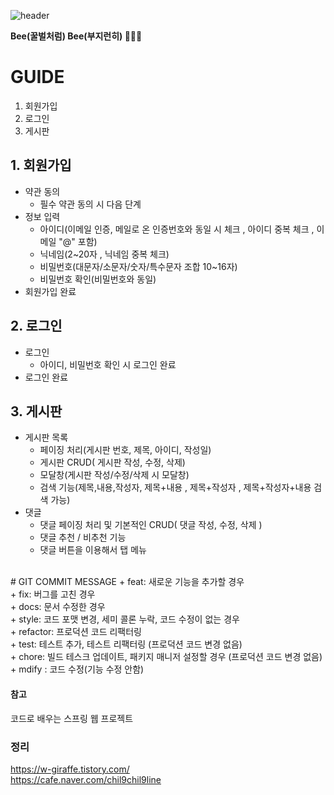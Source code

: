 
![header](https://capsule-render.vercel.app/api?type=Waving&text=🌻BeeBee🌻&animation=fadeIn&fontSize=50&descAlignX=10&color=0:FF985A,100:FFB347)


<b style="text-align=center">Bee(꿀벌처럼) Bee(부지런히) 🌻🐝🌻</b>

# GUIDE
1. 회원가입
2. 로그인
3. 게시판

## 1. 회원가입
+ 약관 동의
  + 필수 약관 동의 시 다음 단계
+ 정보 입력
  + 아이디(이메일 인증, 메일로 온 인증번호와 동일 시 체크 , 아이디 중복 체크 , 이메일 "@" 포함)
  + 닉네임(2~20자 , 닉네임 중복 체크)
  + 비밀번호(대문자/소문자/숫자/특수문자 조합 10~16자)
  + 비밀번호 확인(비밀번호와 동일)
+ 회원가입 완료

## 2. 로그인
+ 로그인
  + 아이디, 비밀번호 확인 시 로그인 완료
+ 로그인 완료

## 3. 게시판
+ 게시판 목록
  + 페이징 처리(게시판 번호, 제목, 아이디, 작성일)
  + 게시판 CRUD( 게시판 작성, 수정, 삭제)
  + 모달창(게시판 작성/수정/삭제 시 모달창)
  + 검색 기능(제목,내용,작성자, 제목+내용 , 제목+작성자 , 제목+작성자+내용 검색 가능)
+ 댓글
  + 댓글 페이징 처리 및 기본적인 CRUD( 댓글 작성, 수정, 삭제 )  
  + 댓글 추천 / 비추천 기능
  + 댓글 버튼을 이용해서 탭 메뉴

<br>
# GIT COMMIT MESSAGE
+ feat: 새로운 기능을 추가할 경우 <br>
+ fix: 버그를 고친 경우 <br>
+ docs: 문서 수정한 경우 <br>
+ style: 코드 포맷 변경, 세미 콜론 누락, 코드 수정이 없는 경우 <br>
+ refactor: 프로덕션 코드 리팩터링 <br>
+ test: 테스트 추가, 테스트 리팩터링 (프로덕션 코드 변경 없음) <br>
+ chore: 빌드 테스크 업데이트, 패키지 매니저 설정할 경우 (프로덕션 코드 변경 없음) <br>
+ mdify : 코드 수정(기능 수정 안함)

#### 참고

코드로 배우는 스프링 웹 프로젝트

### 정리

https://w-giraffe.tistory.com/ <br>
https://cafe.naver.com/chil9chil9line
